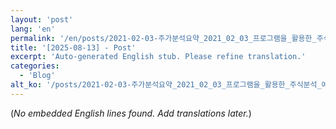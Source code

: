 ```yaml
---
layout: 'post'
lang: 'en'
permalink: '/en/posts/2021-02-03-주가분석요약_2021_02_03_프로그램을_활용한_주식분석_예상결과_18_33_39/'
title: '[2025-08-13] - Post'
excerpt: 'Auto-generated English stub. Please refine translation.'
categories:
  - 'Blog'
alt_ko: '/posts/2021-02-03-주가분석요약_2021_02_03_프로그램을_활용한_주식분석_예상결과_18_33_39/'
---
```


(*No embedded English lines found. Add translations later.*)
